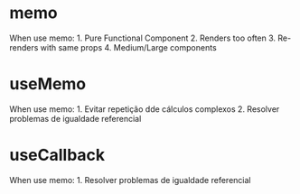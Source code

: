 # memo

When use memo:
    1. Pure Functional Component
    2. Renders too often
    3. Re-renders with same props
    4. Medium/Large components

# useMemo

When use memo:
    1. Evitar repetição dde cálculos complexos
    2. Resolver problemas de igualdade referencial

# useCallback

When use memo:
    1. Resolver problemas de igualdade referencial